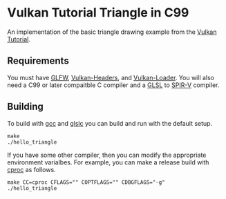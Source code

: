 # Vulkan Tutorial Triangle in C99

An implementation of the basic triangle drawing example from
the [Vulkan Tutorial](https://vulkan-tutorial.com/Drawing_a_triangle/Setup/Base_code).

## Requirements

You must have [GLFW][2], [Vulkan-Headers][3], and [Vulkan-Loader][4].
You will also need a C99 or later compaitble C compiler and
a [GLSL][5] to [SPIR-V][6] compiler.

## Building

To build with [gcc][7] and [glslc][8] you can build and run with
the default setup.

```
make
./hello_triangle
```

If you have some other compiler, then you can modify the appropriate
environment varialbes. For example, you can make a release build with
[cproc][1] as follows.

```
make CC=cproc CFLAGS="" COPTFLAGS="" CDBGFLAGS="-g"
./hello_triangle
```

[1]: https://sr.ht/~mcf/cproc/
[2]: https://github.com/glfw/glfw
[3]: https://github.com/KhronosGroup/Vulkan-Headers
[4]: https://github.com/KhronosGroup/Vulkan-Loader
[5]: https://www.khronos.org/opengl/wiki/Core_Language_(GLSL)
[6]: https://registry.khronos.org/SPIR-V/
[7]: https://gcc.gnu.org/
[8]: https://github.com/google/shaderc
